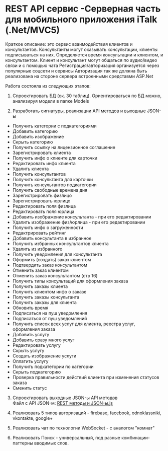 ﻿<h1>REST API сервис -Серверная часть для мобильного приложения iTalk (.Net/MVC5)</h1>

Краткое описание:
это сервис взаимодействия клиентов и консультантов. 
Консультанты могут оказывать консультации, клиенты подписываться на них.
Определяется время консультации и клиентом, и консультантом.
Клиент и консультант могут общаться по аудио/видео связи и с помощью чата
Регистрация/авторизация организуется через популярные соцсети и сервисы
Авторизация так же должна быть реализована на стороне сервера встроенными средставми ASP.Net


Работа состояла из следующих этапов:

1. Спроектировать БД (ок. 30 таблиц). Ориентироваться по БД можно, анализируя модели в папке Models

2. Разработать сигнатуры, реализации API методов и выходные JSON-ы
<ul>
	<li>Получить категории с подкатегориями</li>
	<li>Добавить категорию</li>
	<li>Добавить изображение</li>
	<li>Скрыть категорию</li>
	<li>Получить ссылку на лицензионное соглашение</li>
	<li>Зарегистрировать клиента</li>
	<li>Получить инфо о клиенте для карточки</li>
	<li>Редактировать инфо клиента</li>
	<li>Удалить клиента</li>
	<li>Получить консультантов</li>
	<li>Получить консультанта для карточки</li>
	<li>Получить консультантов подкатегории</li>
	<li>Получить свободные времена дня</li>
	<li>Зарегистрировать физлицо</li>
	<li>Зарегистрировать юрлицо</li>
	<li>Редактировать поля физлица</li>
	<li>Редактировать поля юрлица</li>
	<li>Добавить изображение консультанта - при его редактировании</li>
	<li>Удалить изображение физ/юрлица - при его редактировании</li>
	<li>Получить инфо о загруженности</li> 
	<li>Редактрировать рейтинг</li>
	<li>Добавить консультанта в избранное</li>
	<li>Получить избранных консультантов клиента</li>
	<li>Удалить из избранного</li>
	<li>Получить уведомления для консультанта</li>
	<li>Оформить (создать) заказ клиентом</li>
	<li>Подтвердить заказ консультантом</li>
	<li>Отменить заказ клиентом</li>
	<li>Отменить заказ консультантом (стр 16)</li>
	<li>Получить типы консультаций для оформления заказа</li>
	<li>Получить заказы клиента</li>
	<li>Получить клиентом инфо о заказе</li>
	<li>Получить заказы консультанта</li>
	<li>Получить заказы для клиента</li>
	<li>Обновить время</li>
	<li>Подписаться на пуш уведомления</li>
	<li>Подписаться от пуш уведомлений</li>
	<li>Получить список всех услуг для клиента, реестра услуг, оформления заказа</li>
	<li>Добавить услугу</li>
	<li>Добавить сразу много услуг</li>
	<li>Редактировать услугу</li>
	<li>Скрыть услугу</li>
	<li>Создать изображение услуги</li>
	<li>Оплатить услугу</li>
	<li>Получить подкатегории по категории</li>
	<li>Скрыть подкатегорию</li>
	<li>Проверка правильности действий клиента при изменения статусов заказа</li>
	<li>Сменить статус</li>
</ul>


3. Спроектировать выходные JSON-ы API методов<br>
Файл с API JSON-м: <a href="https://github.com/olegall/iTalk-Server/blob/master/REST%20%D0%BC%D0%B5%D1%82%D0%BE%D0%B4%D1%8B%20%D0%B8%20JSON-%D1%8B.js">REST методы и JSON-ы.js</a>

4. Реализовать 5 типов авторизаций - firebase, facebook, odnoklassniki, vkontakte, google+

5. Реализовать чат по технологии WebSocket - с аналогом "комнат"

6. Реализовать Поиск - универсальный, под разные комбинации-паттерны вводимых слов.
